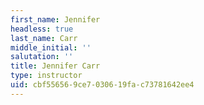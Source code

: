 ```yaml
---
first_name: Jennifer
headless: true
last_name: Carr
middle_initial: ''
salutation: ''
title: Jennifer Carr
type: instructor
uid: cbf55656-9ce7-0306-19fa-c73781642ee4
---
```


